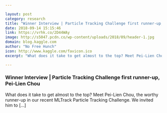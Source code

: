 ```yaml
---

layout: post
category: research
title: "Winner Interview | Particle Tracking Challenge first runner-up, Pei-Lien Chou"
date: 2018-09-14 15:15:46
link: https://vrhk.co/2D44WAy
image: http://s5047.pcdn.co/wp-content/uploads/2018/09/header-1.jpg
domain: blog.kaggle.com
author: "No Free Hunch"
icon: http://www.kaggle.com/favicon.ico
excerpt: "What does it take to get almost to the top? Meet Pei-Lien Chou, the worthy runner-up in our recent MLTrack Particle Tracking Challenge. We invited him to [...]"

---
```


### Winner Interview | Particle Tracking Challenge first runner-up, Pei-Lien Chou

What does it take to get almost to the top? Meet Pei-Lien Chou, the worthy runner-up in our recent MLTrack Particle Tracking Challenge. We invited him to [...]